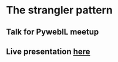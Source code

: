 # The strangler pattern

## Talk for PywebIL meetup

## Live presentation [here](http://alonisser.github.io/strangler-pattern-talk)
